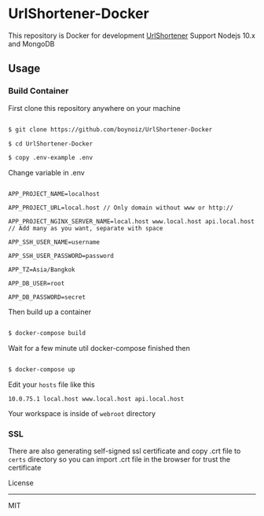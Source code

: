 
# UrlShortener-Docker

  

This repository is Docker for development [UrlShortener](https://github.com/boynoiz/UrlShortener) Support Nodejs 10.x and MongoDB

  

## Usage

  

### Build Container

  

First clone this repository anywhere on your machine

  

```sh

$ git clone https://github.com/boynoiz/UrlShortener-Docker

$ cd UrlShortener-Docker

$ copy .env-example .env

```

Change variable in .env

  

```

APP_PROJECT_NAME=localhost

APP_PROJECT_URL=local.host // Only domain without www or http://

APP_PROJECT_NGINX_SERVER_NAME=local.host www.local.host api.local.host // Add many as you want, separate with space

APP_SSH_USER_NAME=username

APP_SSH_USER_PASSWORD=password  

APP_TZ=Asia/Bangkok

APP_DB_USER=root

APP_DB_PASSWORD=secret

```

  

Then build up a container

  

```sh

$ docker-compose build

```

  

Wait for a few minute util docker-compose finished then

  

```sh

$ docker-compose up

```

Edit your ```hosts``` file like this
```
10.0.75.1 local.host www.local.host api.local.host
```  

Your workspace is inside of  ```webroot``` directory 

  

### SSL

  

There are also generating self-signed ssl certificate and copy .crt file to ```certs``` directory so you can import .crt file in the browser for trust the certificate

License

----

  

MIT
